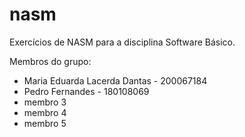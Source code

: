 # nasm
Exercícios de NASM para a disciplina Software Básico.

Membros do grupo:
- Maria Eduarda Lacerda Dantas - 200067184
- Pedro Fernandes - 180108069
- membro 3
- membro 4
- membro 5
